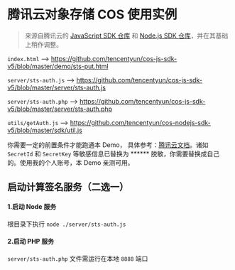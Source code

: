 # 腾讯云对象存储 COS 使用实例

> 来源自腾讯云的 [JavaScript SDK 仓库](https://github.com/tencentyun/cos-js-sdk-v5) 和 [Node.js SDK 仓库](https://github.com/tencentyun/cos-nodejs-sdk-v5)，并在其基础上稍作调整。

`index.html` ——> https://github.com/tencentyun/cos-js-sdk-v5/blob/master/demo/sts-put.html

`server/sts-auth.js` ——> https://github.com/tencentyun/cos-js-sdk-v5/blob/master/server/sts-auth.js

`server/sts-auth.php` ——> https://github.com/tencentyun/cos-js-sdk-v5/blob/master/server/sts-auth.php

`utils/getAuth.js` ——> https://github.com/tencentyun/cos-nodejs-sdk-v5/blob/master/sdk/util.js

你需要一定的前置条件才能跑通本 Demo， 具体参考：[腾讯云文档](https://cloud.tencent.com/document/product/436/9067)。诸如 `SecretId` 和 `SecretKey` 等敏感信息已替换为 ****** 脱敏，你需要替换成自己的。使用我的个人账号，本 Demo 亲测可用。

## 启动计算签名服务（二选一）

#### 1.启动 Node 服务

根目录下执行 `node ./server/sts-auth.js`

#### 2.启动 PHP 服务

`server/sts-auth.php` 文件需运行在本地 `8888` 端口